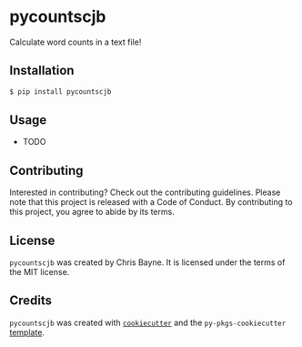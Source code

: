 # pycountscjb

Calculate word counts in a text file!

## Installation

```bash
$ pip install pycountscjb
```

## Usage

- TODO

## Contributing

Interested in contributing? Check out the contributing guidelines. Please note that this project is released with a Code of Conduct. By contributing to this project, you agree to abide by its terms.

## License

`pycountscjb` was created by Chris Bayne. It is licensed under the terms of the MIT license.

## Credits

`pycountscjb` was created with [`cookiecutter`](https://cookiecutter.readthedocs.io/en/latest/) and the `py-pkgs-cookiecutter` [template](https://github.com/py-pkgs/py-pkgs-cookiecutter).
